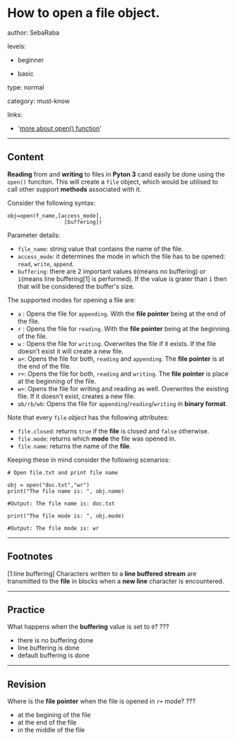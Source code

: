 # How to open a file object.
author: SebaRaba

levels:

  - beginner

  - basic

type: normal

category: must-know

links:

  - '[more about open() function](https://www.tutorialspoint.com/python3/python_files_io.htm)'

---
## Content

**Reading** from and **writing** to files in **Pyton 3** cand easily be done using the `open()` funciton. This will create a `file` object, which would be utilised to call other support **methods** associated with it.

Consider the following syntax:

```
obj=open(f_name,[access_mode],
                  [buffering])
```

Parameter details:

- `file_name`: string value that contains the name of the file.
- `access_mode`: it determines the mode in which the file has to be opened: `read`, `write`, `append`.
- `buffering`: there are 2 important values `0`(means no buffering) or `1`(means line buffering[1] is performed). If the value is grater than `1` then that will be considered the buffer's size.

The supported modes for opening a file are:

- `a` : Opens the file for `appending`. With the **file pointer** being at the end of the file.
- `r` : Opens the file for `reading`. With the **file pointer** being at the beginning of the file.
- `w` : Opens the file for `writing`. Overwrites the file if it exists. If the file doesn't exist it will create a new file.
- `a+`: Opens the file for both, `reading` and `appending`. The **file pointer** is at the end of the file.
- `r+`: Opens the file for both, `reading` and `writing`. The **file pointer** is place at the beginning of the file.
- `w+`: Opens the file for writing and reading as well. Overwrites the existing file. If it doesn't exist, creates a new file.
- `ab/rb/wb`: Opens the file for `appending`/`reading`/`writing` in **binary format**.

Note that every `file` *object* has the following attributes:

- `file.closed`: returns `true` if the **file** is closed and `false` otherwise.
- `file.mode`: returns which **mode** the file was opened in.
- `file.name`: returns the name of the **file**.

Keeping these in mind consider the following scenarios:

```
# Open file.txt and print file name

obj = open("doc.txt","wr")
print("The file name is: ", obj.name)

#Output: The file name is: doc.txt

print("The file mode is: ", obj.mode)

#Output: The file mode is: wr
```

---
## Footnotes

[1:line buffering]
Characters written to a **line buffered stream** are transmitted to the **file** in blocks when a **new line** character is encountered.

---
## Practice

What happens when the **buffering** value is set to `0`?
???

* there is no buffering done
* line buffering is done
* default buffering is done

---
## Revision

Where is the **file pointer** when the file is opened in `r+` mode?
???

* at the begining of the file
* at the end of the file
* in the middle of the file
